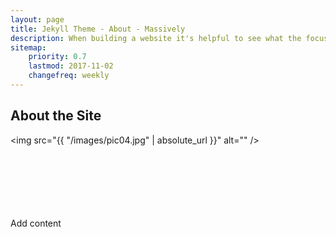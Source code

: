 ```yaml
---
layout: page
title: Jekyll Theme - About - Massively
description: When building a website it's helpful to see what the focus of your site is. This page is an example of how to show a website's focus.
sitemap:
    priority: 0.7
    lastmod: 2017-11-02
    changefreq: weekly
---
```

## About the Site

<span class="image left"><img src="{{ "/images/pic04.jpg" | absolute_url }}" alt="" /></span>
<br /><br /><br /><br /><br /><br /><br />
<div class="box">
  <p>
  Add content
  </p>
</div>
